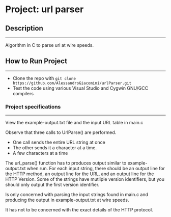 # Project: url parser
## Description
-----------------------------------

Algorithm in C to parse url at wire speeds.

## How to Run Project
------------------

* Clone the repo with ```git clone https://github.com/AlessandroGiacomini/urlParser.git```
* Test the code using various Visual Studio and Cygwin GNU/GCC compilers

### Project specifications
-----------------------------------

View the example-output.txt file and the input URL table in main.c

Observe that three calls to UrlParse() are performed. 
- One call sends the entire URL string at once
- The other sends it a character at a time. 
- A few characters at a time

The url_parse() function has to produces output similar to example-output.txt when run.  For each input string, there should be an output line for the HTTP method, an output line for the URL, and an output line for the HTTP Version.  Some of the strings have mutliple version  identifiers, but you should only output the first version identifier.

Is only concerned with parsing the input strings found in main.c and producing the output in example-output.txt at wire speeds.

It has not to be concerned with the exact details of the HTTP protocol.